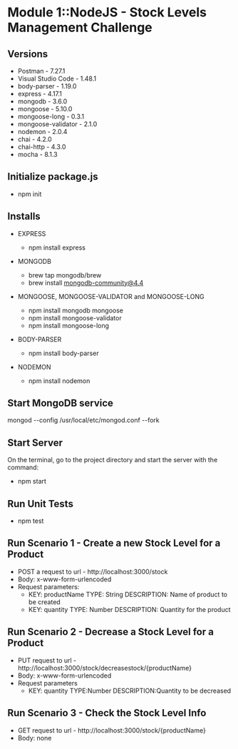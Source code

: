 # Module 1::NodeJS - Stock Levels Management Challenge

## Versions
- Postman - 7.27.1 
- Visual Studio Code -  1.48.1
- body-parser - 1.19.0
- express - 4.17.1
- mongodb - 3.6.0 
- mongoose - 5.10.0
- mongoose-long - 0.3.1
- mongoose-validator - 2.1.0
- nodemon - 2.0.4
- chai - 4.2.0
- chai-http - 4.3.0
- mocha - 8.1.3

## Initialize package.js
- npm init

## Installs 
- EXPRESS 
  - npm install express
  
- MONGODB  
  - brew tap mongodb/brew
  - brew install mongodb-community@4.4
  
- MONGOOSE, MONGOOSE-VALIDATOR and MONGOOSE-LONG  
  - npm install mongodb mongoose
  - npm install mongoose-validator
  - npm install mongoose-long 
  
- BODY-PARSER 
  - npm install body-parser
  
- NODEMON
  - npm install nodemon

## Start MongoDB service
mongod --config /usr/local/etc/mongod.conf --fork

## Start Server
On the terminal, go to the project directory and start the server with the command:
- npm start

## Run Unit Tests
- npm test

## Run Scenario 1 - Create a new Stock Level for a Product
- POST a request to url - http://localhost:3000/stock 
- Body: x-www-form-urlencoded 
- Request parameters:	              
	- KEY: productName   TYPE: String	 DESCRIPTION: Name of product to be created
	- KEY: quantity	     TYPE: Number	 DESCRIPTION: Quantity for the product
    
## Run Scenario 2 - Decrease a Stock Level for a Product
- PUT request to url - http://localhost:3000/stock/decreasestock/{productName}
- Body: x-www-form-urlencoded 
- Request parameters	
  - KEY: quantity	  TYPE:Number	  DESCRIPTION:Quantity to be decreased

## Run Scenario 3 - Check the Stock Level Info
- GET request to url - http://localhost:3000/stock/{productName}
- Body: none


